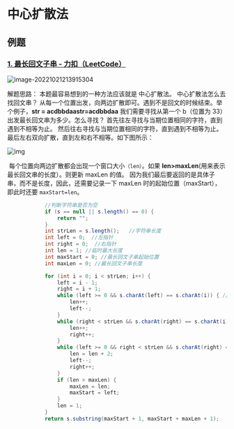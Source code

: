 # **中心扩散法**

## 例题

### [1. 最长回文子串 - 力扣（LeetCode）](https://leetcode.cn/problems/longest-palindromic-substring/)

![image-20221021213915304](E:/Development/Typora/images/image-20221021213915304.png)



解题思路：
本题最容易想到的一种方法应该就是 中心扩散法。
中心扩散法怎么去找回文串？
从每一个位置出发，向两边扩散即可。遇到不是回文的时候结束。举个例子，**str = acdbbdaastr=acdbbdaa** 我们需要寻找从第一个 b（位置为 33）出发最长回文串为多少。怎么寻找？
首先往左寻找与当期位置相同的字符，直到遇到不相等为止。
然后往右寻找与当期位置相同的字符，直到遇到不相等为止。
最后左右双向扩散，直到左和右不相等。如下图所示：

![img](E:/Development/Typora/images/2f205fcd0493818129e8d3604b2d84d94678fda7708c0e9831f192e21abb1f34.png)



​		每个位置向两边扩散都会出现一个窗口大小`（len）`。如果 **len>maxLen**(用来表示最长回文串的长度）。则更新 maxLen 的值。
因为我们最后要返回的是具体子串，而不是长度，因此，还需要记录一下 maxLen 时的起始位置（maxStart），即此时还要 `maxStart=len`。

```java
            //判断字符串是否为空
            if (s == null || s.length() == 0) {
                return "";
            }
            int strLen = s.length();   //字符串长度
            int left = 0;  //左指针
            int right = 0;  //右指针
            int len = 1; //临时最大长度
            int maxStart = 0; //最长回文子串起始位置
            int maxLen = 0; //最长回文子串长度

            for (int i = 0; i < strLen; i++) {
                left = i - 1;
                right = i + 1;
                while (left >= 0 && s.charAt(left) == s.charAt(i)) { //往左扩散，判断是否有重复字符
                    len++;
                    left--;
                }
                while (right < strLen && s.charAt(right) == s.charAt(i)) { //往右扩散，判断是否有重复字符
                    len++;
                    right++;
                }
                while (left >= 0 && right < strLen && s.charAt(right) == s.charAt(left)) { //同时往左右扩散，判断是否有重复字符
                    len = len + 2;
                    left--;
                    right++;
                }
                if (len > maxLen) {
                    maxLen = len;
                    maxStart = left;
                }
                len = 1;
            }
            return s.substring(maxStart + 1, maxStart + maxLen + 1);
```


